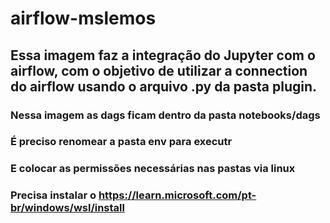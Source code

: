 # airflow-mslemos

## Essa imagem faz a integração do Jupyter com o airflow, com o objetivo de utilizar a connection do airflow usando o arquivo .py da pasta plugin.

### Nessa imagem as dags ficam dentro da pasta notebooks/dags

### É preciso renomear a pasta env para executr

### E colocar as permissões necessárias nas pastas via linux

### Precisa instalar o https://learn.microsoft.com/pt-br/windows/wsl/install
